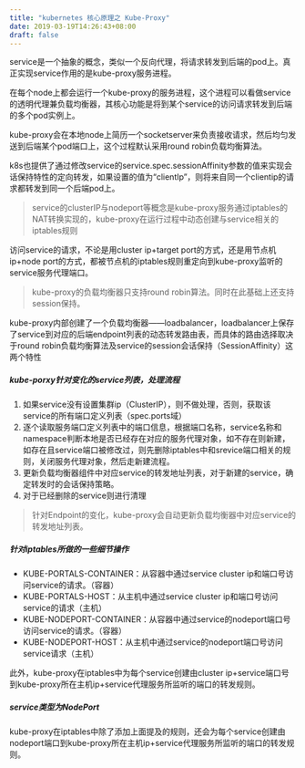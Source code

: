 ```yaml
---
title: "kubernetes 核心原理之 Kube-Proxy"
date: 2019-03-19T14:26:43+08:00
draft: false
---
```




service是一个抽象的概念，类似一个反向代理，将请求转发到后端的pod上。真正实现service作用的是kube-proxy服务进程。


在每个node上都会运行一个kube-proxy的服务进程，这个进程可以看做service的透明代理兼负载均衡器，其核心功能是将到某个service的访问请求转发到后端的多个pod实例上。

kube-proxy会在本地node上简历一个socketserver来负责接收请求，然后均匀发送到后端某个pod端口上，这个过程默认采用round robin负载均衡算法。

k8s也提供了通过修改service的service.spec.sessionAffinity参数的值来实现会话保持特性的定向转发，如果设置的值为“clientIp”，则将来自同一个clientip的请求都转发到同一个后端pod上。


> service的clusterIP与nodeport等概念是kube-proxy服务通过iptables的NAT转换实现的，kube-proxy在运行过程中动态创建与service相关的iptables规则

访问service的请求，不论是用cluster ip+target port的方式，还是用节点机ip+node port的方式，都被节点机的iptables规则重定向到kube-proxy监听的service服务代理端口。



> kube-proxy的负载均衡器只支持round robin算法。同时在此基础上还支持session保持。


kube-proxy内部创建了一个负载均衡器——loadbalancer，loadbalancer上保存了service到对应的后端endpoint列表的动态转发路由表，而具体的路由选择取决于round robin负载均衡算法及service的session会话保持（SessionAffinity）这两个特性
##### kube-porxy针对变化的service列表，处理流程
1. 如果service没有设置集群ip（ClusterIP），则不做处理，否则，获取该service的所有端口定义列表（spec.ports域）
2. 逐个读取服务端口定义列表中的端口信息，根据端口名称，service名称和namespace判断本地是否已经存在对应的服务代理对象，如不存在则新建，如存在且service端口被修改过，则先删除iptables中和srevice端口相关的规则，关闭服务代理对象，然后走新建流程。
3. 更新负载均衡器组件中对应service的转发地址列表，对于新建的service，确定转发时的会话保持策略。
4. 对于已经删除的service则进行清理

> 针对Endpoint的变化，kube-proxy会自动更新负载均衡器中对应service的转发地址列表。

##### 针对iptables所做的一些细节操作
- KUBE-PORTALS-CONTAINER：从容器中通过service cluster ip和端口号访问service的请求。（容器）
- KUBE-PORTALS-HOST：从主机中通过service cluster ip和端口号访问service的请求（主机）
- KUBE-NODEPORT-CONTAINER：从容器中通过service的nodeport端口号访问service的请求。（容器）
- KUBE-NODEPORT-HOST：从主机中通过service的nodeport端口号访问service请求（主机）


此外，kube-proxy在iptables中为每个service创建由cluster ip+service端口号到kube-proxy所在主机ip+service代理服务所监听的端口的转发规则。


##### service类型为NodePort
kube-proxy在iptables中除了添加上面提及的规则，还会为每个service创建由nodeport端口到kube-proxy所在主机ip+service代理服务所监听的端口的转发规则。




